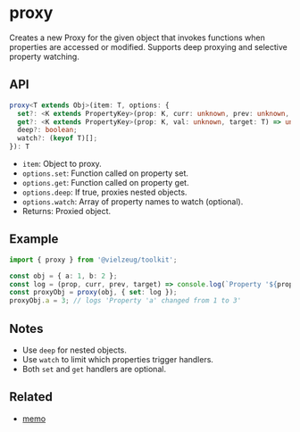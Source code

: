 # proxy

Creates a new Proxy for the given object that invokes functions when properties are accessed or modified. Supports deep proxying and selective property watching.

## API

```ts
proxy<T extends Obj>(item: T, options: {
  set?: <K extends PropertyKey>(prop: K, curr: unknown, prev: unknown, target: T) => unknown;
  get?: <K extends PropertyKey>(prop: K, val: unknown, target: T) => unknown;
  deep?: boolean;
  watch?: (keyof T)[];
}): T
```

- `item`: Object to proxy.
- `options.set`: Function called on property set.
- `options.get`: Function called on property get.
- `options.deep`: If true, proxies nested objects.
- `options.watch`: Array of property names to watch (optional).
- Returns: Proxied object.

## Example

```ts
import { proxy } from '@vielzeug/toolkit';

const obj = { a: 1, b: 2 };
const log = (prop, curr, prev, target) => console.log(`Property '${prop}' changed from ${prev} to ${curr}`);
const proxyObj = proxy(obj, { set: log });
proxyObj.a = 3; // logs 'Property 'a' changed from 1 to 3'
```

## Notes

- Use `deep` for nested objects.
- Use `watch` to limit which properties trigger handlers.
- Both `set` and `get` handlers are optional.

## Related

- [memo](./memo.md)
